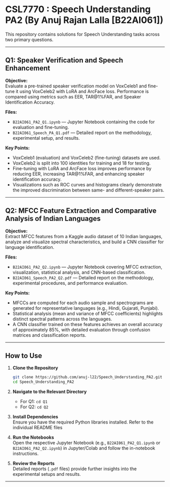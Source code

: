 # CSL7770 : Speech Understanding PA2 (By Anuj Rajan Lalla [B22AI061])

This repository contains solutions for Speech Understanding tasks across two primary questions.

---

## Q1: Speaker Verification and Speech Enhancement

**Objective:**  
Evaluate a pre-trained speaker verification model on VoxCeleb1 and fine-tune it using VoxCeleb2 with LoRA and ArcFace loss. Performance is compared using metrics such as EER, TAR@1%FAR, and Speaker Identification Accuracy.

**Files:**  
- `B22AI061_PA2_Q1.ipynb` — Jupyter Notebook containing the code for evaluation and fine-tuning.  
- `B22AI061_Speech_PA_Q1.pdf` — Detailed report on the methodology, experimental setup, and results.

**Key Points:**  
- VoxCeleb1 (evaluation) and VoxCeleb2 (fine-tuning) datasets are used.  
- VoxCeleb2 is split into 100 identities for training and 18 for testing.  
- Fine-tuning with LoRA and ArcFace loss improves performance by reducing EER, increasing TAR@1%FAR, and enhancing speaker identification accuracy.  
- Visualizations such as ROC curves and histograms clearly demonstrate the improved discrimination between same- and different-speaker pairs.

---

## Q2: MFCC Feature Extraction and Comparative Analysis of Indian Languages

**Objective:**  
Extract MFCC features from a Kaggle audio dataset of 10 Indian languages, analyze and visualize spectral characteristics, and build a CNN classifier for language identification.

**Files:**  
- `B22AI061_PA2_Q2.ipynb` — Jupyter Notebook covering MFCC extraction, visualization, statistical analysis, and CNN-based classification.  
- `B22AI061_Speech_PA2_Q2.pdf` — Detailed report on the methodology, experimental procedures, and performance evaluation.

**Key Points:**  
- MFCCs are computed for each audio sample and spectrograms are generated for representative languages (e.g., Hindi, Gujarati, Punjabi).  
- Statistical analysis (mean and variance of MFCC coefficients) highlights distinct spectral patterns across the languages.  
- A CNN classifier trained on these features achieves an overall accuracy of approximately 85%, with detailed evaluation through confusion matrices and classification reports.

---

## How to Use

1. **Clone the Repository**  
   ```bash
   git clone https://github.com/anuj-l22/Speech_Understanding_PA2.git
   cd Speech_Understanding_PA2
   ```

2. **Navigate to the Relevant Directory**  
   - For Q1: `cd Q1`  
   - For Q2: `cd Q2`

3. **Install Dependencies**  
   Ensure you have the required Python libraries installed. Refer to the individual README files

4. **Run the Notebooks**  
   Open the respective Jupyter Notebook (e.g., `B22AI061_PA2_Q1.ipynb` or `B22AI061_PA2_Q2.ipynb`) in Jupyter/Colab and follow the in-notebook instructions.

5. **Review the Reports**  
   Detailed reports (`.pdf` files) provide further insights into the experimental setups and results.

---

